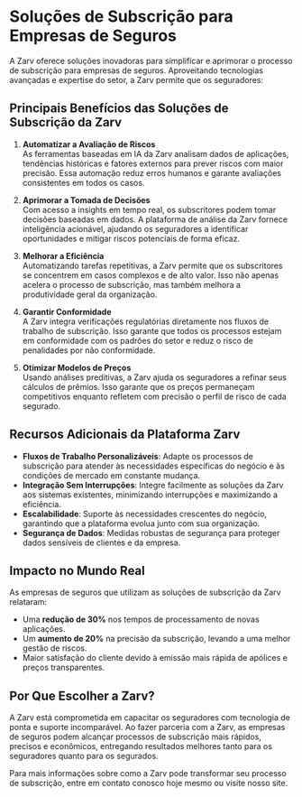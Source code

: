 # Soluções de Subscrição para Empresas de Seguros

A Zarv oferece soluções inovadoras para simplificar e aprimorar o processo de subscrição para empresas de seguros. Aproveitando tecnologias avançadas e expertise do setor, a Zarv permite que os seguradores:

## Principais Benefícios das Soluções de Subscrição da Zarv

1. **Automatizar a Avaliação de Riscos**  
  As ferramentas baseadas em IA da Zarv analisam dados de aplicações, tendências históricas e fatores externos para prever riscos com maior precisão. Essa automação reduz erros humanos e garante avaliações consistentes em todos os casos.

2. **Aprimorar a Tomada de Decisões**  
  Com acesso a insights em tempo real, os subscritores podem tomar decisões baseadas em dados. A plataforma de análise da Zarv fornece inteligência acionável, ajudando os seguradores a identificar oportunidades e mitigar riscos potenciais de forma eficaz.

3. **Melhorar a Eficiência**  
  Automatizando tarefas repetitivas, a Zarv permite que os subscritores se concentrem em casos complexos e de alto valor. Isso não apenas acelera o processo de subscrição, mas também melhora a produtividade geral da organização.

4. **Garantir Conformidade**  
  A Zarv integra verificações regulatórias diretamente nos fluxos de trabalho de subscrição. Isso garante que todos os processos estejam em conformidade com os padrões do setor e reduz o risco de penalidades por não conformidade.

5. **Otimizar Modelos de Preços**  
  Usando análises preditivas, a Zarv ajuda os seguradores a refinar seus cálculos de prêmios. Isso garante que os preços permaneçam competitivos enquanto refletem com precisão o perfil de risco de cada segurado.

## Recursos Adicionais da Plataforma Zarv

- **Fluxos de Trabalho Personalizáveis**: Adapte os processos de subscrição para atender às necessidades específicas do negócio e às condições de mercado em constante mudança.
- **Integração Sem Interrupções**: Integre facilmente as soluções da Zarv aos sistemas existentes, minimizando interrupções e maximizando a eficiência.
- **Escalabilidade**: Suporte às necessidades crescentes do negócio, garantindo que a plataforma evolua junto com sua organização.
- **Segurança de Dados**: Medidas robustas de segurança para proteger dados sensíveis de clientes e da empresa.

## Impacto no Mundo Real

As empresas de seguros que utilizam as soluções de subscrição da Zarv relataram:

- Uma **redução de 30%** nos tempos de processamento de novas aplicações.
- Um **aumento de 20%** na precisão da subscrição, levando a uma melhor gestão de riscos.
- Maior satisfação do cliente devido à emissão mais rápida de apólices e preços transparentes.

## Por Que Escolher a Zarv?

A Zarv está comprometida em capacitar os seguradores com tecnologia de ponta e suporte incomparável. Ao fazer parceria com a Zarv, as empresas de seguros podem alcançar processos de subscrição mais rápidos, precisos e econômicos, entregando resultados melhores tanto para os seguradores quanto para os segurados.

Para mais informações sobre como a Zarv pode transformar seu processo de subscrição, entre em contato conosco hoje mesmo ou visite nosso site.
